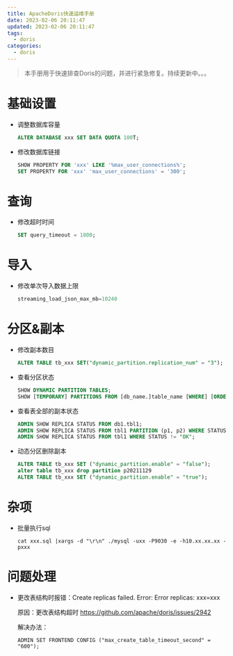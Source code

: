 ```yaml
---
title: ApacheDoris快速运维手册
date: 2023-02-06 20:11:47
updated: 2023-02-06 20:11:47
tags:
  - doris
categories:
  - doris
---
```



> 本手册用于快速排查Doris的问题，并进行紧急修复。持续更新中。。。

# 基础设置

* 调整数据库容量

  ```sql
  ALTER DATABASE xxx SET DATA QUOTA 100T;
  ```

* 修改数据库链接

  ```sql
  SHOW PROPERTY FOR 'xxx' LIKE '%max_user_connections%';
  SET PROPERTY FOR 'xxx' 'max_user_connections' = '300';
  ```

# 查询

* 修改超时时间

  ```sql
  SET query_timeout = 1800;
  ```

# 导入

* 修改单次导入数据上限

  ```sql
  streaming_load_json_max_mb=10240
  ```

# 分区&副本

* 修改副本数目

  ```sql
  ALTER TABLE tb_xxx SET("dynamic_partition.replication_num" = "3");
  ```

* 查看分区状态

  ```sql
  SHOW DYNAMIC PARTITION TABLES;
  SHOW [TEMPORARY] PARTITIONS FROM [db_name.]table_name [WHERE] [ORDER BY] [LIMIT];
  ```

* 查看表全部的副本状态

  ```sql
  ADMIN SHOW REPLICA STATUS FROM db1.tbl1;
  ADMIN SHOW REPLICA STATUS FROM tbl1 PARTITION (p1, p2) WHERE STATUS = "VERSION_ERROR";
  ADMIN SHOW REPLICA STATUS FROM tbl1 WHERE STATUS != "OK";
  ```

* 动态分区删除副本

  ```sql
  ALTER TABLE tb_xxx SET ("dynamic_partition.enable" = "false");
  alter table tb_xxx drop partition p20211129
  ALTER TABLE tb_xxx SET ("dynamic_partition.enable" = "true");
  ```

# 杂项

* 批量执行sql

  ```shell
  cat xxx.sql |xargs -d "\r\n" ./mysql -uxx -P9030 -e -h10.xx.xx.xx -pxxx
  ```

# 问题处理

* 更改表结构时报错：Create replicas failed. Error: Error replicas: xxx=xxx

  原因：更改表结构超时 https://github.com/apache/doris/issues/2942

  解决办法：

  ```shell
  ADMIN SET FRONTEND CONFIG ("max_create_table_timeout_second" = "600");
  ```

‍

